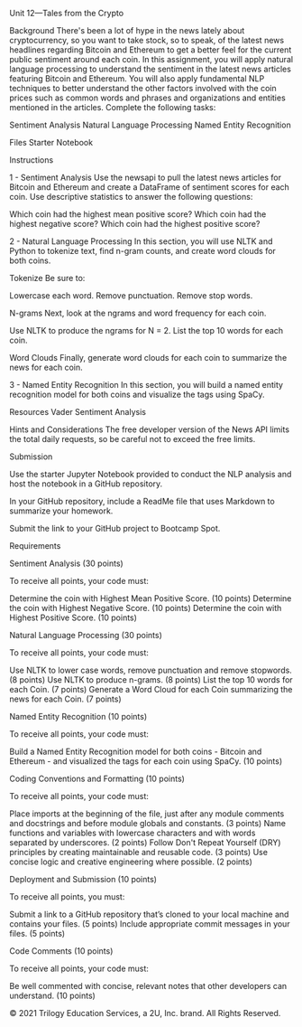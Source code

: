 Unit 12—Tales from the Crypto


Background
There's been a lot of hype in the news lately about cryptocurrency, so you want to take stock, so to speak, of the latest news headlines regarding Bitcoin and Ethereum to get a better feel for the current public sentiment around each coin.
In this assignment, you will apply natural language processing to understand the sentiment in the latest news articles featuring Bitcoin and Ethereum. You will also apply fundamental NLP techniques to better understand the other factors involved with the coin prices such as common words and phrases and organizations and entities mentioned in the articles.
Complete the following tasks:

Sentiment Analysis
Natural Language Processing
Named Entity Recognition



Files
Starter Notebook


Instructions

1 - Sentiment Analysis
Use the newsapi to pull the latest news articles for Bitcoin and Ethereum and create a DataFrame of sentiment scores for each coin.
Use descriptive statistics to answer the following questions:

Which coin had the highest mean positive score?
Which coin had the highest negative score?
Which coin had the highest positive score?


2 - Natural Language Processing
In this section, you will use NLTK and Python to tokenize text, find n-gram counts, and create word clouds for both coins.

Tokenize
Be sure to:

Lowercase each word.
Remove punctuation.
Remove stop words.


N-grams
Next, look at the ngrams and word frequency for each coin.

Use NLTK to produce the ngrams for N = 2.
List the top 10 words for each coin.


Word Clouds
Finally, generate word clouds for each coin to summarize the news for each coin.



3 - Named Entity Recognition
In this section, you will build a named entity recognition model for both coins and visualize the tags using SpaCy.



Resources
Vader Sentiment Analysis

Hints and Considerations
The free developer version of the News API limits the total daily requests, so be careful not to exceed the free limits.

Submission


Use the starter Jupyter Notebook provided to conduct the NLP analysis and host the notebook in a GitHub repository.


In your GitHub repository, include a ReadMe file that uses Markdown to summarize your homework.


Submit the link to your GitHub project to Bootcamp Spot.




Requirements

Sentiment Analysis  (30 points)

To receive all points, your code must:

Determine the coin with Highest Mean Positive Score. (10 points)
Determine the coin with Highest Negative Score. (10 points)
Determine the coin with Highest Positive Score. (10 points)


Natural Language Processing  (30 points)

To receive all points, your code must:

Use NLTK to lower case words, remove punctuation and remove stopwords. (8 points)
Use NLTK to produce n-grams. (8 points)
List the top 10 words for each Coin. (7 points)
Generate a Word Cloud for each Coin summarizing the news for each Coin. (7 points)


Named Entity Recognition  (10 points)

To receive all points, your code must:

Build a Named Entity Recognition model for both coins - Bitcoin and Ethereum - and visualized the tags for each coin using SpaCy. (10 points)


Coding Conventions and Formatting (10 points)

To receive all points, your code must:

Place imports at the beginning of the file, just after any module comments and docstrings and before module globals and constants. (3 points)
Name functions and variables with lowercase characters and with words separated by underscores. (2 points)
Follow Don't Repeat Yourself (DRY) principles by creating maintainable and reusable code. (3 points)
Use concise logic and creative engineering where possible. (2 points)


Deployment and Submission (10 points)

To receive all points, you must:

Submit a link to a GitHub repository that’s cloned to your local machine and contains your files. (5 points)
Include appropriate commit messages in your files. (5 points)


Code Comments (10 points)

To receive all points, your code must:

Be well commented with concise, relevant notes that other developers can understand. (10 points)


© 2021 Trilogy Education Services, a 2U, Inc. brand. All Rights Reserved.
